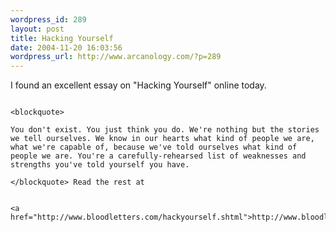 ```yaml
--- 
wordpress_id: 289
layout: post
title: Hacking Yourself
date: 2004-11-20 16:03:56
wordpress_url: http://www.arcanology.com/?p=289
---
```

I found an excellent essay on "Hacking Yourself" online today. 
                                                                                                                                                                                                                                                                                                                                                                                                                                                                                                                                                                                                                                                                                    
                                                                                                                                                                                                                                                                                                                                                                                                                                                                                                                                                                                                                                                                                    <blockquote>
                                                                                                                                                                                                                                                                                                                                                                                                                                                                                                                                                                                                                                                                                      You don't exist. You just think you do. We're nothing but the stories we tell ourselves. We know in our hearts what kind of people we are, what we're capable of, because we've told ourselves what kind of people we are. You're a carefully-rehearsed list of weaknesses and strengths you've told yourself you have.
                                                                                                                                                                                                                                                                                                                                                                                                                                                                                                                                                                                                                                                                                    </blockquote> Read the rest at 
                                                                                                                                                                                                                                                                                                                                                                                                                                                                                                                                                                                                                                                                                    
                                                                                                                                                                                                                                                                                                                                                                                                                                                                                                                                                                                                                                                                                    <a href="http://www.bloodletters.com/hackyourself.shtml">http://www.bloodletters.com/hackyourself.shtml</a>.
